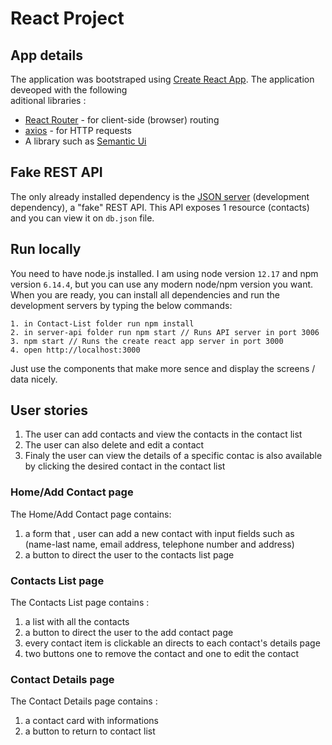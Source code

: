 # React Project

## App details

The application was bootstraped using [Create React App](https://reactjs.org/docs/create-a-new-react-app.html). The application deveoped with the following  
aditional libraries :

- [React Router](https://github.com/ReactTraining/react-router) - for client-side (browser) routing
- [axios](https://github.com/axios/axios) - for HTTP requests
-  A library such as [Semantic Ui](https://react.semantic-ui.com/)
 

## Fake REST API

The only already installed dependency is the [JSON server](https://github.com/typicode/json-server) (development dependency), a "fake" REST API. This API exposes 1  resource (contacts) and you can view it on `db.json` file. 

## Run locally

You need to have node.js installed. I am using node version `12.17` and npm version `6.14.4`, but you can use any modern node/npm version you want. When you are ready, you can install all dependencies and run the development servers by typing the below commands:

```
1. in Contact-List folder run npm install 
2. in server-api folder run npm start // Runs API server in port 3006
3. npm start // Runs the create react app server in port 3000
4. open http://localhost:3000
```

Just use the components that make more sence and display the screens / data nicely.

## User stories
1. The user can add contacts and view the contacts in the contact list 
2. The user can also delete and edit a contact 
3. Finaly the user can view the  details of a specific contac is also available by clicking the desired contact in the contact list 


### Home/Add Contact page

The Home/Add Contact page contains:

1. a form that , user can add a new contact with input fields such as (name-last name, email address, telephone number and address)
2. a button to direct the user to the contacts list page



### Contacts List page

The Contacts List page contains :

1. a list with all the contacts 
2. a button to direct the user to the add contact page
3. every contact item is clickable an directs to each contact's details page 
4. two buttons one to remove the contact and one to edit the contact

### Contact Details page

The Contact Details page contains :

1. a contact card with informations
2. a button to return to contact list 


